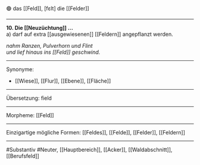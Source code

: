 🟢 das [[Feld]], [fɛlt]
die [[Felder]]

---
**10. Die [[Neuzüchtung]] …**  
a) darf auf extra [[ausgewiesenen]] [[Feldern]] angepflanzt werden.

*nahm Ranzen, Pulverhorn und Flint*  
*und lief hinaus ins [[Feld]] geschwind.*

---
Synonyme:
- [[Wiese]], [[Flur]], [[Ebene]], [[Fläche]]

---
Übersetzung: field

---
Morpheme:
[[Feld]]

---
Einzigartige mögliche Formen: [[Feldes]], [[Felde]], [[Felder]], [[Feldern]]

---
#Substantiv #Neuter, [[Hauptbereich]], [[Acker]], [[Waldabschnitt]], [[Berufsfeld]]